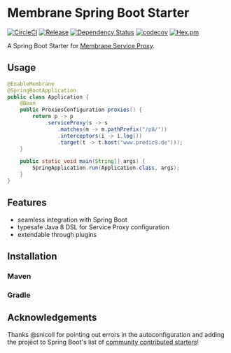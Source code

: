 # Membrane Spring Boot Starter

[![CircleCI](https://circleci.com/gh/membrane/membrane-spring-boot-starter.svg?style=shield&circle-token=8c730ac71f3736480b6b713ff86fe8b17a14cfa3)](https://circleci.com/gh/membrane/membrane-spring-boot-starter)
[![Release](https://jitpack.io/v/membrane/membrane-spring-boot-starter.svg)](https://jitpack.io/#membrane/membrane-spring-boot-starter)
[![Dependency Status](https://www.versioneye.com/user/projects/59147f67e1638f00500b4509/badge.svg?style=flat)](https://www.versioneye.com/user/projects/59147f67e1638f00500b4509)
[![codecov](https://codecov.io/gh/membrane/membrane-spring-boot-starter/branch/master/graph/badge.svg)](https://codecov.io/gh/membrane/membrane-spring-boot-starter)
[![Hex.pm](https://img.shields.io/hexpm/l/plug.svg)](https://raw.githubusercontent.com/membrane/membrane-spring-boot-starter/master/LICENSE)

A Spring Boot Starter for [Membrane Service Proxy](https://github.com/membrane/service-proxy).

## Usage

```java
@EnableMembrane
@SpringBootApplication
public class Application {
    @Bean
    public ProxiesConfiguration proxies() {
        return p -> p
            .serviceProxy(s -> s
                .matches(m -> m.pathPrefix("/p8/"))
                .interceptors(i -> i.log())
                .target(t -> t.host("www.predic8.de")));
    }

    public static void main(String[] args) {
        SpringApplication.run(Application.class, args);
    }
}
```

## Features

* seamless integration with Spring Boot
* typesafe Java 8 DSL for Service Proxy configuration
* extendable through plugins

## Installation

### Maven

### Gradle

## Acknowledgements

Thanks @snicoll for pointing out errors in the autoconfiguration and adding the project to Spring Boot's list of [community contributed starters](https://github.com/spring-projects/spring-boot/tree/master/spring-boot-starters)!
